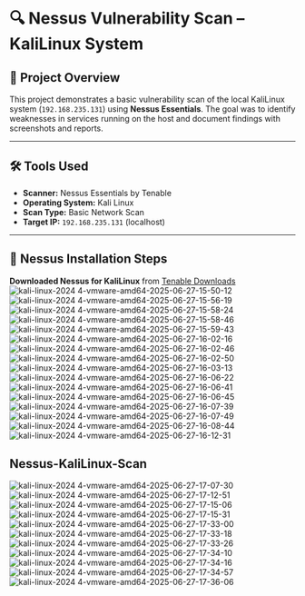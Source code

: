 # 🔍 Nessus Vulnerability Scan – KaliLinux System

## 📌 Project Overview

This project demonstrates a basic vulnerability scan of the local KaliLinux system (`192.168.235.131`) using **Nessus Essentials**. The goal was to identify weaknesses in services running on the host and document findings with screenshots and reports.

---

## 🛠️ Tools Used

- **Scanner:** Nessus Essentials by Tenable
- **Operating System:** Kali Linux
- **Scan Type:** Basic Network Scan
- **Target IP:** `192.168.235.131` (localhost)

---

## 🔧 Nessus Installation Steps

**Downloaded Nessus for KaliLinux** from [Tenable Downloads](https://www.tenable.com/products/nessus/nessus-essentials)
![kali-linux-2024 4-vmware-amd64-2025-06-27-15-50-12](https://github.com/user-attachments/assets/791de2ec-db4c-4f31-b503-2191e76eb632)
![kali-linux-2024 4-vmware-amd64-2025-06-27-15-56-19](https://github.com/user-attachments/assets/c7d8f72b-c3ae-4402-a386-d0ecf3b2d05d)
![kali-linux-2024 4-vmware-amd64-2025-06-27-15-58-24](https://github.com/user-attachments/assets/a627d021-7b6c-4fdf-aa2e-f48b563fd1be)
![kali-linux-2024 4-vmware-amd64-2025-06-27-15-58-46](https://github.com/user-attachments/assets/ee888108-557a-49b4-840f-411a85dbdfad)
![kali-linux-2024 4-vmware-amd64-2025-06-27-15-59-43](https://github.com/user-attachments/assets/ce0ba05b-11db-4793-86af-0509b3fd67db)
![kali-linux-2024 4-vmware-amd64-2025-06-27-16-02-16](https://github.com/user-attachments/assets/3c2b17b3-3179-4b12-a5af-a3682911fc36)
![kali-linux-2024 4-vmware-amd64-2025-06-27-16-02-46](https://github.com/user-attachments/assets/f16c3977-8723-475f-88a2-a3556b422eeb)
![kali-linux-2024 4-vmware-amd64-2025-06-27-16-02-50](https://github.com/user-attachments/assets/7f0ea66e-5066-47fa-a2f4-54bbda83fbc4)
![kali-linux-2024 4-vmware-amd64-2025-06-27-16-03-13](https://github.com/user-attachments/assets/8a1cd905-e035-4030-8289-f109bf52e2a1)
![kali-linux-2024 4-vmware-amd64-2025-06-27-16-06-22](https://github.com/user-attachments/assets/a7c20bfe-cfa6-4074-8a3e-ef49197191a2)
![kali-linux-2024 4-vmware-amd64-2025-06-27-16-06-41](https://github.com/user-attachments/assets/5840b76a-78fd-4773-a735-e28c8ff89f9f)
![kali-linux-2024 4-vmware-amd64-2025-06-27-16-06-45](https://github.com/user-attachments/assets/da37f53c-741c-4124-a8a5-8f921ecd8885)
![kali-linux-2024 4-vmware-amd64-2025-06-27-16-07-39](https://github.com/user-attachments/assets/57ccf82d-f92f-46c3-9942-490cd6eca559)
![kali-linux-2024 4-vmware-amd64-2025-06-27-16-07-49](https://github.com/user-attachments/assets/1e28acb5-5bb2-46f2-8968-dcc0ee6b4f9c)
![kali-linux-2024 4-vmware-amd64-2025-06-27-16-08-44](https://github.com/user-attachments/assets/358d7754-5c3f-4b69-91b5-e60e6d312b43)
![kali-linux-2024 4-vmware-amd64-2025-06-27-16-12-31](https://github.com/user-attachments/assets/9a7415cd-3233-4ba3-b87b-e4293cbbb1f1)

## Nessus-KaliLinux-Scan
![kali-linux-2024 4-vmware-amd64-2025-06-27-17-07-30](https://github.com/user-attachments/assets/602b9d61-eec3-41d6-a60b-446d67602a3b)
![kali-linux-2024 4-vmware-amd64-2025-06-27-17-12-51](https://github.com/user-attachments/assets/07185eca-94e0-4ad2-8345-53063c5588be)
![kali-linux-2024 4-vmware-amd64-2025-06-27-17-15-06](https://github.com/user-attachments/assets/ab26e92b-ff26-4e23-8037-cdb98b9cdc18)
![kali-linux-2024 4-vmware-amd64-2025-06-27-17-15-31](https://github.com/user-attachments/assets/0eadf99c-5def-406f-a355-9ea83d2b9eca)
![kali-linux-2024 4-vmware-amd64-2025-06-27-17-33-00](https://github.com/user-attachments/assets/e37660dc-9791-453f-a5bb-61472b5a98af)
![kali-linux-2024 4-vmware-amd64-2025-06-27-17-33-18](https://github.com/user-attachments/assets/33c93b44-3da6-4ef7-acd7-31a129906b8a)
![kali-linux-2024 4-vmware-amd64-2025-06-27-17-33-26](https://github.com/user-attachments/assets/b6104da7-acb9-4372-9172-c68caa082970)
![kali-linux-2024 4-vmware-amd64-2025-06-27-17-34-10](https://github.com/user-attachments/assets/c196c2d1-f3aa-4122-9af5-b93f7c28afaf)
![kali-linux-2024 4-vmware-amd64-2025-06-27-17-34-16](https://github.com/user-attachments/assets/e3f50d36-70f7-404c-8e1a-e4dc6ea431d3)
![kali-linux-2024 4-vmware-amd64-2025-06-27-17-34-57](https://github.com/user-attachments/assets/b5e60cc4-170b-45d9-b03f-4e27ff1de0c1)
![kali-linux-2024 4-vmware-amd64-2025-06-27-17-36-06](https://github.com/user-attachments/assets/b369e705-ef41-477a-9950-b93ce2bce758)


